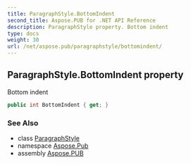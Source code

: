 ```yaml
---
title: ParagraphStyle.BottomIndent
second_title: Aspose.PUB for .NET API Reference
description: ParagraphStyle property. Bottom indent
type: docs
weight: 30
url: /net/aspose.pub/paragraphstyle/bottomindent/
---
```

## ParagraphStyle.BottomIndent property

Bottom indent

```csharp
public int BottomIndent { get; }
```

### See Also

* class [ParagraphStyle](../)
* namespace [Aspose.Pub](../../paragraphstyle/)
* assembly [Aspose.PUB](../../../)


